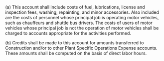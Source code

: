 (a) This account shall include costs of fuel, lubrications, license and inspection fees, washing, repainting, and minor accessories. Also included are the costs of personnel whose principal job is operating motor vehicles, such as chauffeurs and shuttle bus drivers. The costs of users of motor vehicles whose principal job is not the operation of motor vehicles shall be charged to accounts appropriate for the activities performed.

(b) Credits shall be made to this account for amounts transferred to Construction and/or to other Plant Specific Operations Expense accounts. These amounts shall be computed on the basis of direct labor hours.

